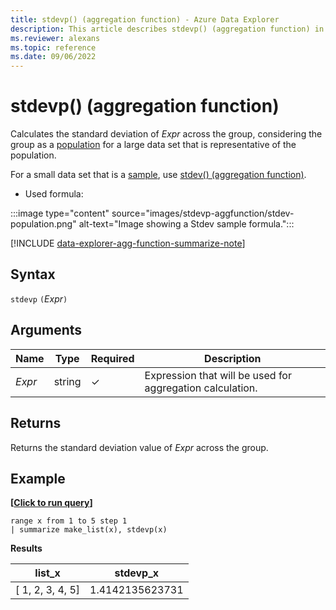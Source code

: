 ```yaml
---
title: stdevp() (aggregation function) - Azure Data Explorer
description: This article describes stdevp() (aggregation function) in Azure Data Explorer.
ms.reviewer: alexans
ms.topic: reference
ms.date: 09/06/2022
---
```

# stdevp() (aggregation function)

Calculates the standard deviation of *Expr* across the group, considering the group as a [population](https://en.wikipedia.org/wiki/Statistical_population) for a large data set that is representative of the population.

For a small data set that is a [sample](https://en.wikipedia.org/wiki/Sample_%28statistics%29), use [stdev() (aggregation function)](stdev-aggfunction.md).

* Used formula:

:::image type="content" source="images/stdevp-aggfunction/stdev-population.png" alt-text="Image showing a Stdev sample formula.":::

[!INCLUDE [data-explorer-agg-function-summarize-note](../../includes/data-explorer-agg-function-summarize-note.md)]

## Syntax

`stdevp` `(`*Expr*`)`

## Arguments

| Name | Type | Required | Description |
|--|--|--|--|
|*Expr* | string | &check; | Expression that will be used for aggregation calculation.

## Returns

Returns the standard deviation value of *Expr* across the group.

## Example

**\[**[**Click to run query**](https://dataexplorer.azure.com/clusters/help/databases/Samples?query=H4sIAAAAAAAAAytKzEtPVahQSCvKz1UwVCjJVzBVKC5JLVAw5KpRKC7NzU0syqxKVchNzE6Nz8ksLtGo0NQBKkhJLSsAMgEGYndiPgAAAA==)**\]**

```kusto
range x from 1 to 5 step 1
| summarize make_list(x), stdevp(x)
```

**Results**

|list_x|stdevp_x|
|---|---|
|[ 1, 2, 3, 4, 5]|1.4142135623731|
